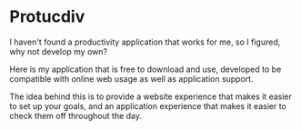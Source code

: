 # Protucdiv
I haven't found a productivity application that works for me,
so I figured, why not develop my own?

Here is my application that is free to download and use, developed to be compatible with online web usage as well as application support.

The idea behind this is to provide a website experience that makes it easier to set up your goals,
and an application experience that makes it easier to check them off throughout the day.
